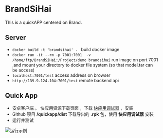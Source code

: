 # BrandSiHai
This is a quickAPP centered on Brand.


## Server
- `docker build -t 'brandsihai' . `  build docker image
- `docker run -it --rm -p 7001:7001  -v /home/ftp/BrandSiHai:/Project/demo brandsihai`  run image on port 7001 ,and mount your directory to docker file system (so that model.tar can be access)
- `localhost:7001/test`  access address on browser
- `http://139.9.124.104:7001/test`  remote backend api 

## Quick App
- 安卓客户端 。 快应用资源下载页面 ，下载 [快应用调试器](https://www.quickapp.cn/docCenter/post/69) ，安装
- Github 项目 **/quickapp/dist**  下载导出的 **.rpk** 包，使用 **快应用调试器** 安装
- 运行并测试

![运行示例](https://github.com/HymEric/BrandSiHai/blob/master/snapshot/howtouse.gif)
